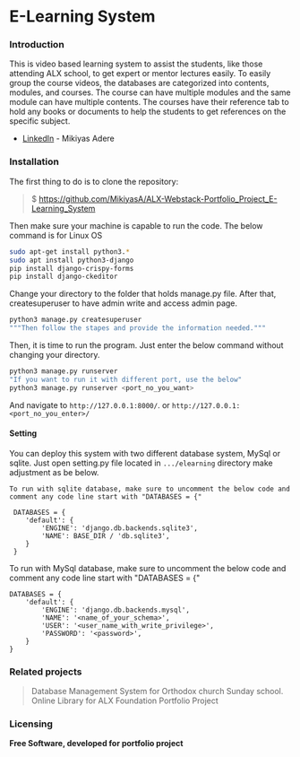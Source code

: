 ﻿# E-Learning System

### Introduction
This is video based learning system to assist the students, like those attending ALX school, to get expert or mentor lectures easily. To easily group the course videos, the databases are categorized into contents, modules, and courses. The course can have multiple modules and the same module can have multiple contents. The courses have their reference tab to hold any books or documents to help the students to get references on the specific subject. 

+ [LinkedIn](https://www.linkedin.com/in/mikiyas-adere-373258225) - Mikiyas Adere

### Installation
The first thing to do is to clone the repository:

>  $ https://github.com/MikiyasA/ALX-Webstack-Portfolio_Project_E-Learning_System


Then make sure your machine is capable to run the code. The below command is for Linux OS

```sh
sudo apt-get install python3.*
sudo apt install python3-django
pip install django-crispy-forms
pip install django-ckeditor
```

Change your directory to the folder that holds manage.py file. After that, createsuperuser to have admin write and access admin page.
```sh
python3 manage.py createsuperuser
"""Then follow the stapes and provide the information needed."""
```

Then, it is time to run the program. Just enter the below command without changing your directory.

```sh
python3 manage.py runserver
"If you want to run it with different port, use the below"
python3 manage.py runserver <port_no_you_want>
```
And navigate to `http://127.0.0.1:8000/`. or `http://127.0.0.1:<port_no_you_enter>/`

#### Setting 

You can deploy this system with two different database system, MySql or sqlite. Just open setting.py file located in `.../elearning` directory make adjustment as be below.

`To run with sqlite database, make sure to uncomment the below code and comment any code line start with "DATABASES = {"`
```
 DATABASES = {
    'default': {
        'ENGINE': 'django.db.backends.sqlite3',
        'NAME': BASE_DIR / 'db.sqlite3',
    }
 }

 ```
To run with MySql database, make sure to uncomment the below code and comment any code line start with "DATABASES = {"
```
DATABASES = {
    'default': {
        'ENGINE': 'django.db.backends.mysql',
        'NAME': '<name_of_your_schema>',
        'USER': '<user_name_with_write_privilege>',
        'PASSWORD': '<password>',
    }
}
```

### Related projects
> Database Management System for Orthodox church Sunday school.
> Online Library for ALX Foundation Portfolio Project

### Licensing
****Free Software, developed for portfolio project****
